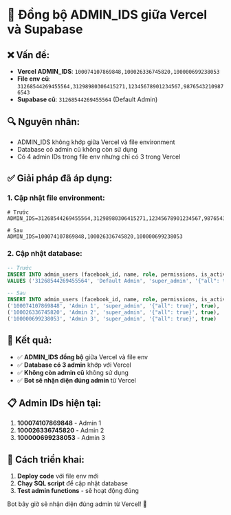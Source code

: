# 🔧 Đồng bộ ADMIN_IDS giữa Vercel và Supabase

## ❌ **Vấn đề:**
- **Vercel ADMIN_IDS**: `100074107869848,100026336745820,100000699238053`
- **File env cũ**: `31268544269455564,31298980306415271,12345678901234567,98765432109876543`
- **Supabase cũ**: `31268544269455564` (Default Admin)

## 🔍 **Nguyên nhân:**
- ADMIN_IDS không khớp giữa Vercel và file environment
- Database có admin cũ không còn sử dụng
- Có 4 admin IDs trong file env nhưng chỉ có 3 trong Vercel

## ✅ **Giải pháp đã áp dụng:**

### **1. Cập nhật file environment:**
```env
# Trước
ADMIN_IDS=31268544269455564,31298980306415271,12345678901234567,98765432109876543

# Sau
ADMIN_IDS=100074107869848,100026336745820,100000699238053
```

### **2. Cập nhật database:**
```sql
-- Trước
INSERT INTO admin_users (facebook_id, name, role, permissions, is_active)
VALUES ('31268544269455564', 'Default Admin', 'super_admin', '{"all": true}', true)

-- Sau
INSERT INTO admin_users (facebook_id, name, role, permissions, is_active) VALUES
('100074107869848', 'Admin 1', 'super_admin', '{"all": true}', true),
('100026336745820', 'Admin 2', 'super_admin', '{"all": true}', true),
('100000699238053', 'Admin 3', 'super_admin', '{"all": true}', true)
```

## 🎯 **Kết quả:**

- ✅ **ADMIN_IDS đồng bộ** giữa Vercel và file env
- ✅ **Database có 3 admin** khớp với Vercel
- ✅ **Không còn admin cũ** không sử dụng
- ✅ **Bot sẽ nhận diện đúng admin** từ Vercel

## 📋 **Admin IDs hiện tại:**

1. **100074107869848** - Admin 1
2. **100026336745820** - Admin 2  
3. **100000699238053** - Admin 3

## 🚀 **Cách triển khai:**

1. **Deploy code** với file env mới
2. **Chạy SQL script** để cập nhật database
3. **Test admin functions** - sẽ hoạt động đúng

Bot bây giờ sẽ nhận diện đúng admin từ Vercel! 🎯
